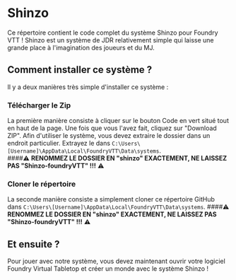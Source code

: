 # Shinzo

Ce répertoire contient le code complet du système Shinzo pour Foundry VTT !
Shinzo est un système de JDR relativement simple qui laisse une grande place à l'imagination des joueurs et du MJ.

## Comment installer ce système ?

Il y a deux manières très simple d'installer ce système : 

### Télécharger le Zip

La première manière consiste à cliquer sur le bouton Code en vert situé tout en haut de la page. Une fois que vous l'avez fait, cliquez sur "Download ZIP".
Afin d'utiliser le système, vous devez extraire le dossier dans un endroit particulier. Extrayez le dans `C:\Users\[Username]\AppData\Local\FoundryVTT\Data\systems`.
</br>
####⚠️ **RENOMMEZ LE DOSSIER EN "shinzo" EXACTEMENT, NE LAISSEZ PAS "Shinzo-foundryVTT" !!!** ⚠️

### Cloner le répertoire

La seconde manière consiste a simplement cloner ce répertoire GitHub dans `C:\Users\[Username]\AppData\Local\FoundryVTT\Data\systems`.
####⚠️ **RENOMMEZ LE DOSSIER EN "shinzo" EXACTEMENT, NE LAISSEZ PAS "Shinzo-foundryVTT" !!!** ⚠️

## Et ensuite ?

Pour jouer avec notre système, vous devez maintenant ouvrir votre logiciel Foundry Virtual Tabletop et créer un monde avec le système Shinzo !
